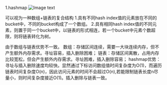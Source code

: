 1.hashmap
![Image text](https://github.com/lisongshi/reviseC-/blob/master/someAlgorithm/img/hashmap.png)

可以视为一种数组+链表的复合结构
1.具有不同hash index值的元素放在不同的bucket中，不同的bucket构成了一个数组。
2.具有相同hash index值的不同元素，则置于同一个bucket中，以链表的形式相连，若一个bucket中元素个数超限，则将链表转化为树。


由于数组与链表优势不一致。
数组：存储区间连续，需要一大块连续内存，但不产生额外内存需求。寻址容易，插入删除困难；
链表：存储区间离散，占用内存比较宽松，但会产生额外内存需求。寻址困难，插入删除容易；
hashmap优势：寻址与插入删除速度均较快。显然通过下标访问数组值时间复杂度为O(1)，而遍历链表时间复杂度O(n)，因此访问元素的时间不会超过O(n),若能限制链表长度n尽量小，则时间复杂度接近O(1)。插入删除与链表一致。
